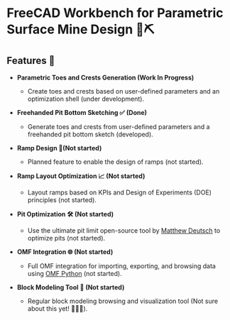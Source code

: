 # FreeCAD Workbench for Parametric Surface Mine Design 🚧⛏️

## Features 🌟

- **Parametric Toes and Crests Generation (Work In Progress)**  
  - Create toes and crests based on user-defined parameters and an optimization shell (under development).  

- **Freehanded Pit Bottom Sketching ✅ (Done)**  
  - Generate toes and crests from user-defined parameters and a freehanded pit bottom sketch (developed).  

- **Ramp Design 🚦(Not started)**  
  - Planned feature to enable the design of ramps (not started).  

- **Ramp Layout Optimization 📈 (Not started)**  
  - Layout ramps based on KPIs and Design of Experiments (DOE) principles (not started).  

- **Pit Optimization 🛠️ (Not started)**  
  - Use the ultimate pit limit open-source tool by [Matthew Deutsch](https://github.com/MineFlowCSM/MineFlow) to optimize pits (not started).  

- **OMF Integration 🌐 (Not started)**  
  - Full OMF integration for importing, exporting, and browsing data using [OMF Python](https://github.com/gmggroup/omf-python) (not started).  

- **Block Modeling Tool 🧊 (Not started)**  
  - Regular block modeling browsing and visualization tool (Not sure about this yet! 🤷‍♂️🤔).  

